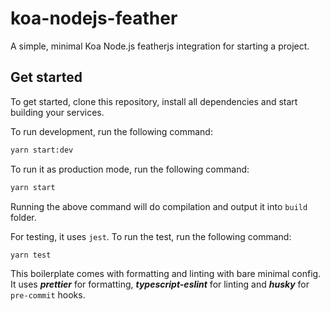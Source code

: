 # koa-nodejs-feather

A simple, minimal Koa Node.js featherjs integration for starting a project.

## Get started

To get started, clone this repository, install all dependencies and start building your services.

To run development, run the following command:

```bash
yarn start:dev
```

To run it as production mode, run the following command:

```bash
yarn start
```

Running the above command will do compilation and output it into `build` folder.

For testing, it uses `jest`. To run the test, run the following command:

```bash
yarn test
```

This boilerplate comes with formatting and linting with bare minimal config. It uses ***prettier*** for formatting, ***typescript-eslint*** for linting and ***husky*** for `pre-commit` hooks.